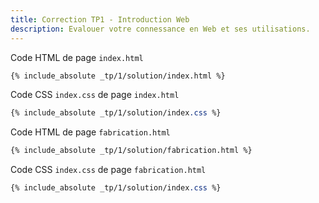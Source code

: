 ```yaml
---
title: Correction TP1 - Introduction Web
description: Evalouer votre connessance en Web et ses utilisations.
---
```


Code HTML de page `index.html`

```html
{% include_absolute _tp/1/solution/index.html %}
```

Code CSS `index.css` de page `index.html`

```css
{% include_absolute _tp/1/solution/index.css %}
```

Code HTML de page `fabrication.html`

```html
{% include_absolute _tp/1/solution/fabrication.html %}
```

Code CSS `index.css` de page `fabrication.html`

```css
{% include_absolute _tp/1/solution/index.css %}
```
